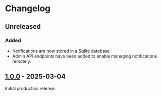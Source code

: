 # Changelog

## Unreleased

### Added

- Notifications are now stored in a Sqlite database.
- Admin API endpoints have been added to enable managing notifications remotely.

## [1.0.0] - 2025-03-04

Initial production release.

[1.0.0]: https://github.com/gaepdit/notifications/releases/tag/v1.0.0
